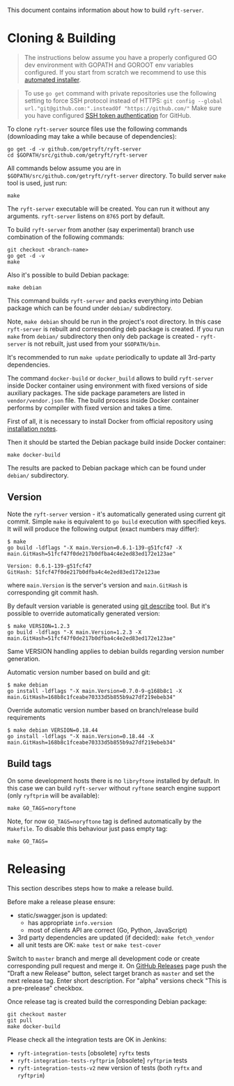 This document contains information about how to build `ryft-server`.

# Cloning & Building

> The instructions below assume you have a properly configured GO dev environment with GOPATH and GOROOT env variables configured.
> If you start from scratch we recommend to use this [automated installer](https://github.com/demon-xxi/tools).

> To use `go get` command with private repositories use the following setting to force SSH protocol instead of HTTPS:
> `git config --global url."git@github.com:".insteadOf "https://github.com/"`
> Make sure you have configured [SSH token authentication](https://help.github.com/articles/generating-an-ssh-key/) for GitHub.

To clone `ryft-server` source files use the following commands (downloading may take a while because of dependencies):

```{.sh}
go get -d -v github.com/getryft/ryft-server
cd $GOPATH/src/github.com/getryft/ryft-server
```

All commands below assume you are in `$GOPATH/src/github.com/getryft/ryft-server` directory.
To build server `make` tool is used, just run:

```{.sh}
make
```

The `ryft-server` executable will be created. You can run it without any arguments.
`ryft-server` listens on `8765` port by default.

To build `ryft-server` from another (say experimental) branch use combination of the following commands:

```{.sh}
git checkout <branch-name>
go get -d -v
make
```

Also it's possible to build Debian package:

```{.sh}
make debian
```

This command builds `ryft-server` and packs everything into Debian package which
can be found under `debian/` subdirectory.

Note, `make debian` should be run in the project's root directory. In this case `ryft-server` is rebuilt
and corresponding deb package is created. If you run `make` from `debian/` subdirectory then only
deb package is created - `ryft-server` is not rebuilt, just used from your `$GOPATH/bin`.

It's recommended to run `make update` periodically to update all 3rd-party
dependencies.

The command `docker-build` or `docker_build` allows to build `ryft-server` inside Docker container
using environment with fixed versions of side auxiliary packages. The side package parameters are listed
in `vendor/vendor.json` file. The build process inside Docker container performs by compiler with
fixed version and takes a time.

First of all, it is necessary to install Docker from official repository using
[installation notes](https://docs.docker.com/engine/installation/linux/docker-ce/ubuntu/).

Then it should be started the Debian package build inside Docker container:

```{.sh}
make docker-build
```

The results are packed to Debian package which can be found under `debian/` subdirectory.

## Version

Note the `ryft-server` version - it's automatically generated using current git commit.
Simple `make` is equivalent to `go build` execution with specified keys. It will will produce the
following output (exact numbers may differ):

```{.sh}
$ make
go build -ldflags "-X main.Version=0.6.1-139-g51fcf47 -X main.GitHash=51fcf47f0de217b0dfba4c4e2ed83ed172e123ae"

Version: 0.6.1-139-g51fcf47
GitHash: 51fcf47f0de217b0dfba4c4e2ed83ed172e123ae
```

where `main.Version` is the server's version and `main.GitHash` is corresponding git commit hash.

By default version variable is generated using [git describe](https://git-scm.com/docs/git-describe) tool.
But it's possible to override automatically generated version:

```{.sh}
$ make VERSION=1.2.3
go build -ldflags "-X main.Version=1.2.3 -X main.GitHash=51fcf47f0de217b0dfba4c4e2ed83ed172e123ae"
```

Same VERSION handling applies to debian builds regarding version number generation.

Automatic version number based on build and git:

```{.sh}
$ make debian
go install -ldflags "-X main.Version=0.7.0-9-g168b8c1 -X main.GitHash=168b8c1fceabe70333d5b855b9a27df219ebeb34"
```
Override automatic version number based on branch/release build requirements

```{.sh}
$ make debian VERSION=0.18.44
go install -ldflags "-X main.Version=0.18.44 -X main.GitHash=168b8c1fceabe70333d5b855b9a27df219ebeb34"
```

## Build tags

On some development hosts there is no `libryftone` installed by default. In this case we can build
`ryft-server` without `ryftone` search engine support (only `ryftprim` will be available):

```{.sh}
make GO_TAGS=noryftone
```

Note, for now `GO_TAGS=noryftone` tag is defined automatically by the `Makefile`.
To disable this behaviour just pass empty tag:

```{.sh}
make GO_TAGS=
```


# Releasing

This section describes steps how to make a release build.

Before make a release please ensure:
- static/swagger.json is updated:
   - has appropriate `info.version`
   - most of clients API are correct (Go, Python, JavaScript)
- 3rd party dependencies are updated (if decided): `make fetch_vendor`
- all unit tests are OK: `make test` or `make test-cover`

Switch to `master` branch and merge all development code or create corresponding pull request and merge it.
On [GitHub Releases](https://github.com/getryft/ryft-server/releases) page
push the "Draft a new Release" button, select target branch as `master` and
set the next release tag. Enter short description. For "alpha" versions
check "This is a pre-prelease" checkbox.

Once release tag is created build the corresponding Debian package:

```{.sh}
git checkout master
git pull
make docker-build
```

Please check all the integration tests are OK in Jenkins:
- `ryft-integration-tests` [obsolete] `ryftx` tests
- `ryft-integration-tests-ryftprim` [obsolete] `ryftprim` tests
- `ryft-integration-tests-v2` new version of tests (both `ryftx` and `ryftprim`)
